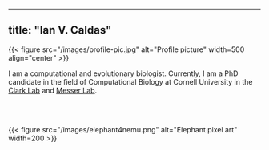 
---
title: "Ian V. Caldas"
---

{{< figure src="/images/profile-pic.jpg" alt="Profile picture" width=500 align="center" >}}

I am a computational and evolutionary biologist. Currently, I am a PhD candidate in the field of Computational Biology at Cornell University in the [Clark Lab](http://blogs.cornell.edu/clarklabblog/) and [Messer Lab](https://messerlab.org).

<br/>
<a href="https://github.com/ianvcaldas"><i class="fa-brands fa-github fa-2x"></i></a>
&nbsp;
<a href="https://twitter.com/ianvcaldas"><i class="fa-brands fa-twitter fa-2x"></i></a>
&nbsp;
<a href="https://linkedin.com/in/ianvcaldas"><i class="fa-brands fa-linkedin fa-2x"></i></a>

{{< figure src="/images/elephant4nemu.png" alt="Elephant pixel art" width=200 >}}

